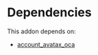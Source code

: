 # Dependencies

This addon depends on:

- [account_avatax_oca](https://github.com/bringout/oca-financial)
